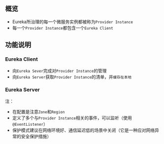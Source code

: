 
## 概览

- Eureka所治理的每一个微服务实例都被称为`Provider Instance`
- 每一个`Provider Instance`都包含一个`Eureka Client`



## 功能说明

### Eureka Client
- 向`Eureka Sever`完成对`Provider Instance`的管理
- 向`Eureka Server`获取`Provider Instance`的清单，并`缓存在本地`


### Eureka Server

注：
- 在配置是注意`Zone`和`Region`
- 定义了多个与`Provider Instance`相关的事件，可以监听（使用`@EventListener`）
- 保护模式建议在网络环境好、通信延迟低的场景中关闭（它是一种应对网络异常的安全保护措施）